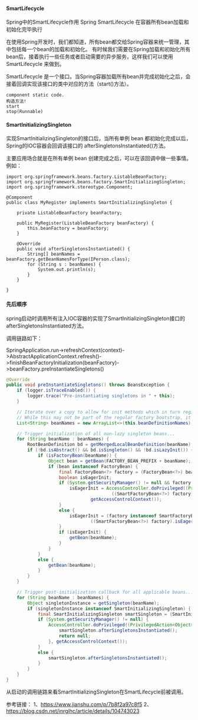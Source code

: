 #### SmartLifecycle

Spring中的SmartLifecycle作用
Spring SmartLifecycle 在容器所有bean加载和初始化完毕执行

在使用Spring开发时，我们都知道，所有bean都交给Spring容器来统一管理，其中包括每一个bean的加载和初始化。
有时候我们需要在Spring加载和初始化所有bean后，接着执行一些任务或者启动需要的异步服务，这样我们可以使用 SmartLifecycle 来做到。

SmartLifecycle 是一个接口。当Spring容器加载所有bean并完成初始化之后，会接着回调实现该接口的类中对应的方法（start()方法）。


```
component static code.
构造方法!
start
stop(Runnable)
```


#### SmartInitializingSingleton
实现SmartInitializingSingleton的接口后，当所有单例 bean 都初始化完成以后， Spring的IOC容器会回调该接口的 afterSingletonsInstantiated()方法。

主要应用场合就是在所有单例 bean 创建完成之后，可以在该回调中做一些事情。例如：

```
import org.springframework.beans.factory.ListableBeanFactory;
import org.springframework.beans.factory.SmartInitializingSingleton;
import org.springframework.stereotype.Component;
 
@Component
public class MyRegister implements SmartInitializingSingleton {
 
	private ListableBeanFactory beanFactory;
 
	public MyRegister(ListableBeanFactory beanFactory) {
		this.beanFactory = beanFactory;
	}
 
	@Override
	public void afterSingletonsInstantiated() {
		String[] beanNames = beanFactory.getBeanNamesForType(IPerson.class);
		for (String s : beanNames) {
			System.out.println(s);
		}
	}
 
}
```


#### 先后顺序

spring启动时调用所有注入IOC容器的实现了SmartInitializingSingleton接口的afterSingletonsInstantiated方法。

调用链路如下：

SpringApplication.run->refreshContext(context)->AbstractApplicationContext.refresh()->finishBeanFactoryInitialization(beanFactory)->beanFactory.preInstantiateSingletons()

```java
@Override
public void preInstantiateSingletons() throws BeansException {
    if (logger.isTraceEnabled()) {
        logger.trace("Pre-instantiating singletons in " + this);
    }

    // Iterate over a copy to allow for init methods which in turn register new bean definitions.
    // While this may not be part of the regular factory bootstrap, it does otherwise work fine.
    List<String> beanNames = new ArrayList<>(this.beanDefinitionNames);

    // Trigger initialization of all non-lazy singleton beans...
    for (String beanName : beanNames) {
        RootBeanDefinition bd = getMergedLocalBeanDefinition(beanName);
        if (!bd.isAbstract() && bd.isSingleton() && !bd.isLazyInit()) {
            if (isFactoryBean(beanName)) {
                Object bean = getBean(FACTORY_BEAN_PREFIX + beanName);
                if (bean instanceof FactoryBean) {
                    final FactoryBean<?> factory = (FactoryBean<?>) bean;
                    boolean isEagerInit;
                    if (System.getSecurityManager() != null && factory instanceof SmartFactoryBean) {
                        isEagerInit = AccessController.doPrivileged((PrivilegedAction<Boolean>)
                                        ((SmartFactoryBean<?>) factory)::isEagerInit,
                                getAccessControlContext());
                    }
                    else {
                        isEagerInit = (factory instanceof SmartFactoryBean &&
                                ((SmartFactoryBean<?>) factory).isEagerInit());
                    }
                    if (isEagerInit) {
                        getBean(beanName);
                    }
                }
            }
            else {
                getBean(beanName);
            }
        }
    }

    // Trigger post-initialization callback for all applicable beans...
    for (String beanName : beanNames) {
        Object singletonInstance = getSingleton(beanName);
        if (singletonInstance instanceof SmartInitializingSingleton) {
            final SmartInitializingSingleton smartSingleton = (SmartInitializingSingleton) singletonInstance;
            if (System.getSecurityManager() != null) {
                AccessController.doPrivileged((PrivilegedAction<Object>) () -> {
                    smartSingleton.afterSingletonsInstantiated();
                    return null;
                }, getAccessControlContext());
            }
            else {
                smartSingleton.afterSingletonsInstantiated();
            }
        }
    }
}
```

从启动的调用链路来看SmartInitializingSingleton在SmartLifecycle前被调用。

参考链接：
1、https://www.jianshu.com/p/7b8f2a97c8f5
2、https://blog.csdn.net/inrgihc/article/details/104743023